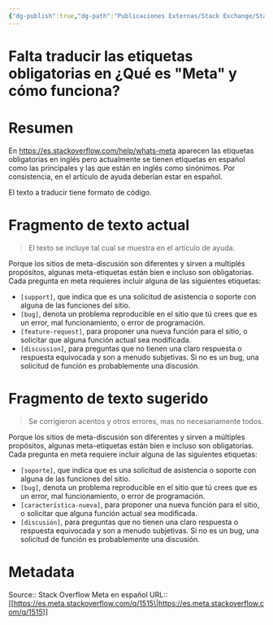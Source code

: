 ```yaml
---
{"dg-publish":true,"dg-path":"Publicaciones Externas/Stack Exchange/Stack Overflow en español/Stack Overflow en español Meta/es.meta.stackoverflow.com-1515.md","permalink":"/publicaciones-externas/stack-exchange/stack-overflow-en-espanol/stack-overflow-en-espanol-meta/es-meta-stackoverflow-com-1515/","title":"Falta traducir las etiquetas obligatorias en ¿Qué es \"Meta\" y cómo funciona?","hide":true,"noteIcon":"\"0\"","created":"2024-04-03T12:49:10.763-06:00","updated":"2024-04-05T16:43:59.670-06:00"}
---
```


# Falta traducir las etiquetas obligatorias en ¿Qué es "Meta" y cómo funciona?

# Resumen
En https://es.stackoverflow.com/help/whats-meta aparecen las etiquetas obligatorias en inglés pero actualmente se tienen etiquetas en español como las principales y las que están en inglés como sinónimos. Por consistencia, en el artículo de ayuda deberían estar en español.

El texto a traducir tiene formato de código.

# Fragmento de texto actual

> El texto se incluye tal cual se muestra en el artículo de ayuda.

Porque los sitios de meta-discusión son diferentes y sirven a multiplés  propósitos, algunas meta-etiquetas están bien e incluso son obligatorias. Cada pregunta en meta requieres incluir alguna de las siguientes etiquetas:

- `[support]`, que indica que es una solicitud de asistencia o soporte con alguna de las funciones del sitio.  
- `[bug]`, denota un problema reproducible en el sitio que tú crees que es un error, mal funcionamiento, o error de programación.  
- `[feature-request]`, para proponer una nueva función para el sitio, o solicitar que alguna función actual sea modificada.  
- `[discussion]`, para preguntas que no tienen una claro respuesta o respuesta equivocada y son a menudo subjetivas. Si no es un bug, una solicitud de función es probablemente una discusión.  

# Fragmento de texto sugerido

> Se corrigieron acentos y otros errores, mas no necesariamente todos.

Porque los sitios de meta-discusión son diferentes y sirven a múltiples propósitos, algunas meta-etiquetas están bien e incluso son obligatorias. Cada pregunta en meta requiere incluir alguna de las siguientes etiquetas:

- `[soporte]`, que indica que es una solicitud de asistencia o soporte con alguna de las funciones del sitio.  
- `[bug]`, denota un problema reproducible en el sitio que tú crees que es un error, mal funcionamiento, o error de programación.  
- `[característica-nueva]`, para proponer una nueva función para el sitio, o solicitar que alguna función actual sea modificada.  
- `[discusión]`, para preguntas que no tienen una claro respuesta o respuesta equivocada y son a menudo subjetivas. Si no es un bug, una solicitud de función es probablemente una discusión.  

# Metadata
Source:: Stack Overflow Meta en español
URL:: [[https://es.meta.stackoverflow.com/q/1515\|https://es.meta.stackoverflow.com/q/1515]]

